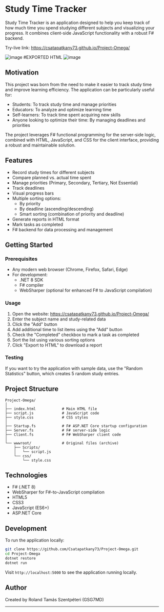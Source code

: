 # Study Time Tracker

Study Time Tracker is an application designed to help you keep track of how much time you spend studying different subjects and visualizing your progress. It combines client-side JavaScript functionality with a robust F# backend.

Try-live link: https://csatapatkany73.github.io/Project-Omega/

![image](https://github.com/user-attachments/assets/57502750-4c14-4e0b-b6a4-e319afc7ceaf)
#EXPORTED HTML
![image](https://github.com/user-attachments/assets/260d57ef-cb58-43be-8269-15777152c4c7)


## Motivation

This project was born from the need to make it easier to track study time and improve learning efficiency. The application can be particularly useful for:

- Students: To track study time and manage priorities
- Educators: To analyze and optimize learning time
- Self-learners: To track time spent acquiring new skills
- Anyone looking to optimize their time: By managing deadlines and priorities

The project leverages F# functional programming for the server-side logic, combined with HTML, JavaScript, and CSS for the client interface, providing a robust and maintainable solution.

## Features

- Record study times for different subjects
- Compare planned vs. actual time spent
- Manage priorities (Primary, Secondary, Tertiary, Not Essential)
- Track deadlines
- Visual progress bars
- Multiple sorting options:
  - By priority
  - By deadline (ascending/descending)
  - Smart sorting (combination of priority and deadline)
- Generate reports in HTML format
- Mark tasks as completed
- F# backend for data processing and management

## Getting Started

### Prerequisites

- Any modern web browser (Chrome, Firefox, Safari, Edge)
- For development:
  - .NET 8 SDK
  - F# compiler
  - WebSharper (optional for enhanced F# to JavaScript compilation)

### Usage

1. Open the website: https://csatapatkany73.github.io/Project-Omega/
2. Enter the subject name and study-related data
3. Click the "Add" button
4. Add additional time to list items using the "Add" button
5. Check the "Completed" checkbox to mark a task as completed
6. Sort the list using various sorting options
7. Click "Export to HTML" to download a report

### Testing

If you want to try the application with sample data, use the "Random Statistics" button, which creates 5 random study entries.

## Project Structure

```
Project-Omega/
│
├── index.html            # Main HTML file
├── script.js             # JavaScript code
├── style.css             # CSS styles
│
├── Startup.fs            # F# ASP.NET Core startup configuration
├── Server.fs             # F# server-side logic
├── Client.fs             # F# WebSharper client code
│
└── wwwroot/              # Original files (archive)
    ├── Scripts/
    │   └── script.js
    └── css/
        └── style.css
```

## Technologies

- F# (.NET 8)
- WebSharper for F#-to-JavaScript compilation
- HTML5
- CSS3
- JavaScript (ES6+)
- ASP.NET Core

## Development

To run the application locally:

```bash
git clone https://github.com/Csatapatkany73/Project-Omega.git
cd Project-Omega
dotnet restore
dotnet run
```

Visit `http://localhost:5000` to see the application running locally.

## Author

Created by Roland Tamás Szentpéteri (GSG7MD)

---
